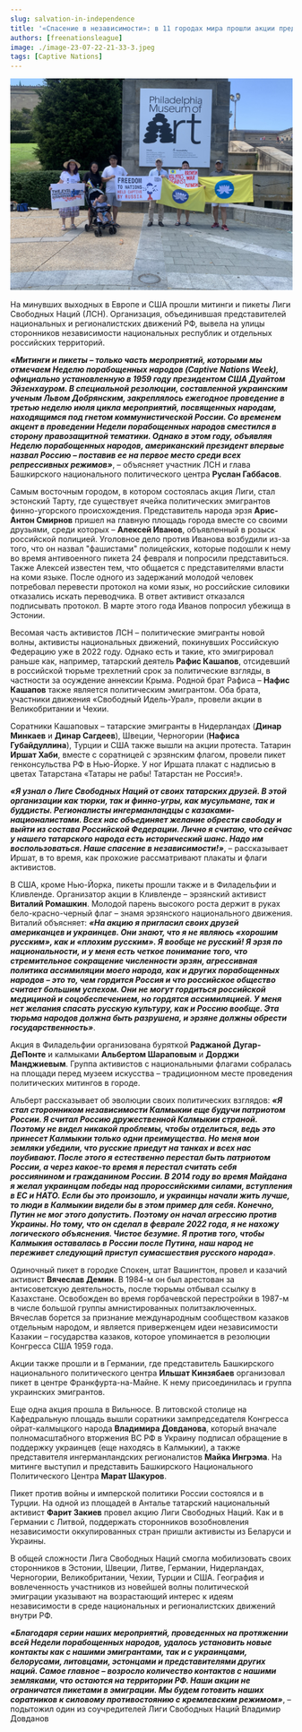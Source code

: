 ```yaml
---
slug: salvation-in-independence
title: '«Спасение в независимости»: в 11 городах мира прошли акции представителей порабощенных Москвой народов'
authors: [freenationsleague]
image: ./image-23-07-22-21-33-3.jpeg
tags: [Captive Nations]
---
```


![Калмыки и Буряты в Филадельфии](./image-23-07-22-21-33-3.jpeg)

На минувших выходных в Европе и США прошли митинги и пикеты Лиги Свободных Наций (ЛСН). Организация, объединившая представителей национальных и регионалистских движений РФ, вывела на улицы сторонников независимости национальных республик и отдельных российских территорий.

***«Митинги и пикеты – только часть мероприятий, которыми мы отмечаем Неделю порабощенных народов (Captive Nations Week), официально установленную в 1959 году президентом США Дуайтом Эйзенхауром. В специальной резолюции, составленной украинским ученым Львом Добрянским, закреплялось ежегодное проведение в третью неделю июля цикла мероприятий, посвященных народам, находящимся под гнетом коммунистической России. Со временем акцент в проведении Недели порабощенных народов сместился в сторону правозащитной тематики. Однако в этом году, объявляя Неделю порабощенных народов, американский президент впервые назвал Россию – поставив ее на первое место среди всех репрессивных режимов»***, – объясняет участник ЛСН и глава Башкирского национального политического центра **Руслан Габбасов**.

Самым восточным городом, в котором состоялась акция Лиги, стал эстонский Тарту, где существует ячейка политических эмигрантов финно-угорского происхождения. Представитель народа эрзя **Арис-Антон Смирнов** пришел на главную площадь города вместе со своими друзьями, среди которых – **Алексей Иванов**, объявленный в розыск российской полицией. Уголовное дело против Иванова возбудили из-за того, что он назвал "фашистами" полицейских, которые подошли к нему во время антивоенного пикета 24 февраля и попросили представиться. Также Алексей известен тем, что общается с представителями власти на коми языке. После одного из задержаний молодой человек потребовал перевести протокол на коми язык, но российские силовики отказались искать переводчика. В ответ активист отказался подписывать протокол. В марте этого года Иванов попросил убежища в Эстонии.

Весомая часть активистов ЛСН – политические эмигранты новой волны, активисты национальных движений, покинувших Российскую Федерацию уже в 2022 году. Однако есть и такие, кто эмигрировал раньше как, например, татарский деятель **Рафис Кашапов**, отсидевший в российской тюрьме трехлетний срок за политические взгляды, в частности за осуждение аннексии Крыма. Родной брат Рафиса – **Нафис Кашапов** также является политическим эмигрантом. Оба брата, участники движения «Свободный Идель-Урал», провели акции в Великобритании и Чехии.

Соратники Кашаповых – татарские эмигранты в Нидерландах (**Динар Минкаев** и **Динар Сагдеев**), Швеции, Черногории (**Нафиса Губайдуллина**), Турции и США также вышли на акции протеста. Татарин **Иршат Хаби**, вместе с соратницей с эрзянским флагом, провели пикет генконсульства РФ в Нью-Йорке. У ног Иршата плакат с надписью в цветах Татарстана «Татары не рабы! Татарстан не Россия!».

***«Я узнал о Лиге Свободных Наций от своих татарских друзей. В этой организации как тюрки, так и финно-угры, как мусульмане, так и буддисты. Регионалисты ингерманландцы с казаками-националистами. Всех нас объединяет желание обрести свободу и выйти из состава Российской Федерации. Лично я считаю, что сейчас у нашего татарского народа есть исторический шанс. Надо им воспользоваться. Наше спасение в независимости!»***, – рассказывает Иршат, в то время, как прохожие рассматривают плакаты и флаги активистов.

В США, кроме Нью-Йорка, пикеты прошли также и в Филадельфии и Кливленде. Организатор акции в Кливленде – эрзянский активист **Виталий Ромашкин**. Молодой парень высокого роста держит в руках бело-красно-черный флаг – знамя эрзянского национального движения. Виталий объясняет: ***«На акцию я пригласил своих друзей американцев и украинцев. Они знают, что я не являюсь «хорошим русским», как и «плохим русским». Я вообще не русский! Я эрзя по национальности, и у меня есть четкое понимание того, что стремительное сокращение численности эрзян, агрессивная политика ассимиляции моего народа, как и других порабощенных народов – это то, чем гордится Россия и что российское общество считает большим успехом. Они не могут гордиться российской медициной и соцобеспечением, но гордятся ассимиляцией. У меня нет желания спасать русскую культуру, как и Россию вообще. Эта тюрьма народов должна быть разрушена, и эрзяне должны обрести государственность»***.

Акция в Филадельфии организована буряткой **Раджаной Дугар-ДеПонте** и калмыками **Альбертом Шараповым** и **Дорджи Манджиевым**. Группа активистов с национальными флагами собралась на площади перед музеем искусства – традиционном месте проведения политических митингов в городе.

Альберт рассказывает об эволюции своих политических взглядов: ***«Я стал сторонником независимости Калмыкии еще будучи патриотом России. Я считал Россию дружественной Калмыкии страной. Поэтому не видел никакой проблемы, чтобы отделиться, ведь это принесет Калмыкии только одни преимущества. Но меня мои земляки убедили, что русские приедут на танках и всех нас поубивают. После этого я естественно перестал быть патриотом России, а через какое-то время я перестал считать себя россиянином и гражданином России. В 2014 году во время Майдана я желал украинцам победы над пророссийскими силами, вступления в ЕС и НАТО. Если бы это произошло, и украинцы начали жить лучше, то люди в Калмыкии видели бы в этом пример для себя. Конечно, Путин не мог этого допустить. Поэтому он начал агрессию против Украины. Но тому, что он сделал в феврале 2022 года, я не нахожу логического объяснения. Чистое безумие. Я против того, чтобы Калмыкия оставалась в России после Путина, наш народ не переживет следующий приступ сумасшествия русского народа»***.

Одиночный пикет в городке Спокен, штат Вашингтон, провел и казачий активист **Вячеслав Демин**. В 1984-м он был арестован за антисоветскую деятельность, после тюрьмы отбывал ссылку в Казахстане. Освобожден во время горбачевской перестройки в 1987-м в числе большой группы амнистированных политзаключенных. Вячеслав борется за признание международным сообществом казаков отдельным народом, и является приверженцем идеи независимости Казакии – государства казаков, которое упоминается в резолюции Конгресса США 1959 года.

Акции также прошли и в Германии, где представитель Башкирского национального политического центра **Ильшат Кинзябаев** организовал пикет в центре Франкфурта-на-Майне. К нему присоединилась и группа украинских эмигрантов.

Еще одна акция прошла в Вильнюсе. В литовской столице на Кафедральную площадь вышли соратники зампредседателя Конгресса ойрат-калмыцкого народа **Владимира Довданова**, который вначале полномасштабного вторжения ВС РФ в Украину подписал обращение в поддержку украинцев (еще находясь в Калмыкии), а также представителя ингерманландских регионалистов **Майка Ингрэма**. На митинге выступил и представить Башкирского Национального Политического Центра **Марат Шакуров**.

Пикет против войны и имперской политики России состоялся и в Турции. На одной из площадей в Анталье татарский национальный активист **Фарит Закиев** провел акцию Лиги Свободных Наций. Как и в Германии с Литвой, поддержать сторонников возобновления независимости оккупированных стран пришли активисты из Беларуси и Украины.

В общей сложности Лига Свободных Наций смогла мобилизовать своих сторонников в Эстонии, Швеции, Литве, Германии, Нидерландах, Черногории, Великобритании, Чехии, Турции и США. География и вовлеченность участников из новейшей волны политической эмиграции указывают на возрастающий интерес к идеям независимости в среде национальных и регионалистских движений внутри РФ.  

***«Благодаря серии наших мероприятий, проведенных на протяжении всей Недели порабощенных народов, удалось установить новые контакты как с нашими эмигрантами, так и с украинцами, белорусами, литовцами, эстонцами и представителями других наций. Самое главное – возросло количество контактов с нашими земляками, что остаются на территории РФ. Наши акции не ограничатся пикетами в эмиграции. Мы будем готовить наших соратников к силовому противостоянию с кремлевским режимом»***, – подытожил один из соучредителей Лиги Свободных Наций Владимир Довданов